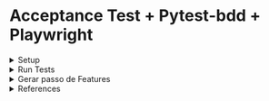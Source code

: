 # Acceptance Test + Pytest-bdd + Playwright

<details>

<summary> Setup </summary>

#### Clone the repo

`git clone ....`

`cd pytest_bdd_playwright`

Active a virtualenv to the project with Python 3+

#### Libs

Instale as Bibliotecas a baixo:

`pip install pytest-bdd pytest-playwright`

ou

`pip install -r requirements.txt`

Instalar Browsers of Playwright

A partir da execução do código-fonte:

`python playwright_install.py` (Neste caso selecione navegadores por CLI)

ou 

`plawright install`

</details>

<details>

<summary> Run Tests </summary>

**Executar todos os testes**

`pytest`

**Executar modo detalhado**

`pytest -v` 

da raiz do projeto.

#### Para executar um teste individual por marca de recuros

`pytest -k "tag1"`

Outro exemplo

`pytest -k "tag1 and tag2"`

</details>

<details>

<summary> Gerar passo de Features </summary>

`pytest-bdd generate <feature file name> .. <feature file nameN>`

Gerar etapas do arquivo (file)

`pytest-bdd generate features/some.feature > tests/steps/test_some.py`

Gerar apenas Steps ausentes

`pytest --generate-missing --feature tests/features`

Outro exemplo

`pytest --generate-missing --feature tests/features/pokedex.feature`

</details>

<details>

<summary> References </summary>

https://pytest-bdd.readthedocs.io/en/latest/#example

https://docs.pytest.org/en/6.2.x/

https://playwright.dev/python/docs/test-runners#usage

</details>